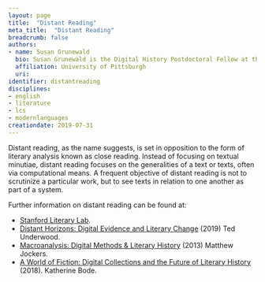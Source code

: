 ```yaml
---
layout: page
title:  "Distant Reading"
meta_title:  "Distant Reading"
breadcrumb: false
authors: 
- name: Susan Grunewald
  bio: Susan Grunewald is the Digital History Postdoctoral Fellow at the University of Pittsburgh’s World History Center. She received her PhD from Carnegie Mellon University, where she was a two-time A.W. Mellon Fellow in Digital Humanities. Her research focuses on Soviet history, particularly German prisoners of war in the USSR during and after the Second World War.
  affiliation: University of Pittsburgh
  uri:
identifier: distantreading
disciplines: 
- english
- literature
- lcs
- modernlanguages
creationdate: 2019-07-31
---
```

Distant reading, as the name suggests, is set in opposition to the form of literary analysis known as close reading. Instead of focusing on textual minutiae, distant reading focuses on the generalities of a text or texts, often via computational means. A frequent objective of distant reading is not to scrutinize a particular work, but to see texts in relation to one another as part of a system. 

Further information on distant reading can be found at:
 -  [Stanford Literary Lab](https://litlab.stanford.edu/).
 -  [Distant Horizons: Digital Evidence and Literary Change](https://books.google.com/books?id=X1qEDwAAQBAJ&printsec=frontcover&dq=distant+reading&hl=en&sa=X&ved=0ahUKEwjrkrboud3jAhVqpVkKHeXOBFEQ6AEIQDAE#v=onepage&q=distant%20reading&f=false) (2019) Ted Underwood.
 -  [Macroanalysis: Digital Methods & Literary History](https://books.google.com/books?id=mPOdxQgpOSUC&printsec=frontcover&dq=distant+reading+jockers&hl=en&sa=X&ved=0ahUKEwj9-9Tzud3jAhWvnuAKHQ72AswQ6AEIMDAB#v=onepage&q=distant%20reading%20jockers&f=false) (2013) Matthew Jockers.
 -  [A World of Fiction: Digital Collections and the Future of Literary History](https://www.fulcrum.org/concern/monographs/5q47rp73f#toc) (2018). Katherine Bode.
